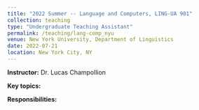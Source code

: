```yaml
---
title: "2022 Summer -- Language and Computers, LING-UA 901"
collection: teaching
type: "Undergraduate Teaching Assistant"
permalink: /teaching/lang-comp_nyu
venue: New York University, Department of Linguistics
date: 2022-07-21
location: New York City, NY
---
```


<b>Instructor:</b> Dr. Lucas Champollion

<b>Key topics:</b>

<b>Responsibilities:</b> 
